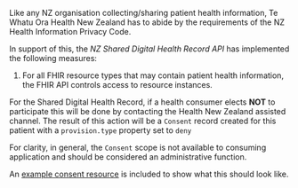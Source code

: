 Like any NZ organisation collecting/sharing patient health information, Te Whatu Ora Health New Zealand has to abide by the requirements of the NZ Health Information Privacy Code.

In support of this, the *NZ Shared Digital Health Record API* has implemented the following measures:

1. For all FHIR resource types that may contain patient health information, the FHIR API controls access to resource instances.

For the Shared Digital Health Record, if a health consumer elects **NOT** to participate this will be done by contacting the Health New Zealand assisted channel. The result of this action will be a `Consent` record created for this patient with a `provision.type` property set to `deny`

For clarity, in general, the `Consent` scope is not available to consuming application and should be considered an administrative function.

An [example consent resource](./Consent-ConsentExample.html) is included to show what this should look like. 




